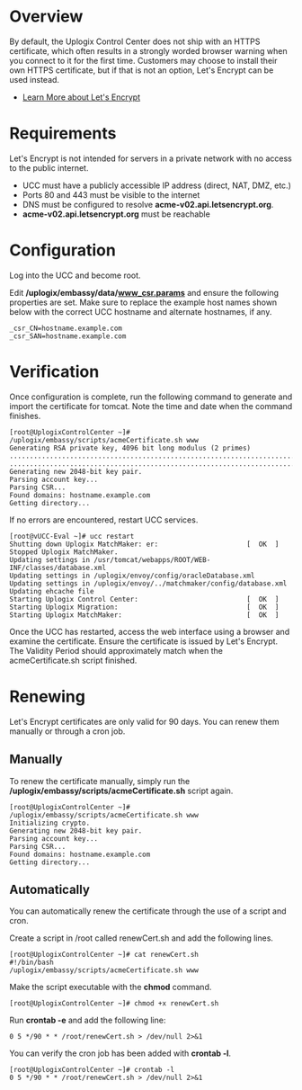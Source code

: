 # Overview

By default, the Uplogix Control Center does not ship with an HTTPS certificate, which often results in a strongly worded browser warning when you connect to it for the first time. Customers may choose to install their own HTTPS certificate, but if that is not an option, Let's Encrypt can be used instead.

* [Learn More about Let's Encrypt](https://letsencrypt.org/)

# Requirements

Let's Encrypt is not intended for servers in a private network with no access to the public internet. 

* UCC must have a publicly accessible IP address (direct, NAT, DMZ, etc.)
* Ports 80 and 443 must be visible to the internet
* DNS must be configured to resolve **acme-v02.api.letsencrypt.org**.
* **acme-v02.api.letsencrypt.org** must be reachable

# Configuration

Log into the UCC and become root.

Edit **/uplogix/embassy/data/www_csr.params** and ensure the following properties are set. Make sure to replace the example host names shown below with the correct UCC hostname and alternate hostnames, if any.

```
_csr_CN=hostname.example.com
_csr_SAN=hostname.example.com
```

# Verification

Once configuration is complete, run the following command to generate and import the certificate for tomcat. Note the time and date when the command finishes.

```
[root@UplogixControlCenter ~]# /uplogix/embassy/scripts/acmeCertificate.sh www
Generating RSA private key, 4096 bit long modulus (2 primes)
.................................................................................................................................................................................................................................................................................................................................................++++
.......................................................................................................................................................................................................................................................................++++
Generating new 2048-bit key pair.
Parsing account key...
Parsing CSR...
Found domains: hostname.example.com
Getting directory...
```

If no errors are encountered, restart UCC services.

```
[root@vUCC-Eval ~]# ucc restart
Shutting down Uplogix MatchMaker: er:                      [  OK  ]
Stopped Uplogix MatchMaker.
Updating settings in /usr/tomcat/webapps/ROOT/WEB-INF/classes/database.xml
Updating settings in /uplogix/envoy/config/oracleDatabase.xml
Updating settings in /uplogix/envoy/../matchmaker/config/database.xml
Updating ehcache file
Starting Uplogix Control Center:                           [  OK  ]
Starting Uplogix Migration:                                [  OK  ]
Starting Uplogix MatchMaker:                               [  OK  ]
```

Once the UCC has restarted, access the web interface using a browser and examine the certificate. Ensure the certificate is issued by Let's Encrypt. The Validity Period should approximately match when the acmeCertificate.sh script finished.

# Renewing

Let's Encrypt certificates are only valid for 90 days. You can renew them manually or through a cron job.

## Manually

To renew the certificate manually, simply run the **/uplogix/embassy/scripts/acmeCertificate.sh** script again.

```
[root@UplogixControlCenter ~]# /uplogix/embassy/scripts/acmeCertificate.sh www
Initializing crypto.
Generating new 2048-bit key pair.
Parsing account key...
Parsing CSR...
Found domains: hostname.example.com
Getting directory...
```

## Automatically

You can automatically renew the certificate through the use of a script and cron.

Create a script in /root called renewCert.sh and add the following lines.

```
[root@UplogixControlCenter ~]# cat renewCert.sh 
#!/bin/bash
/uplogix/embassy/scripts/acmeCertificate.sh www
```

Make the script executable with the **chmod** command.

```
[root@UplogixControlCenter ~]# chmod +x renewCert.sh 
```

Run **crontab -e** and add the following line:

```
0 5 */90 * * /root/renewCert.sh > /dev/null 2>&1
```

You can verify the cron job has been added with **crontab -l**.

```
[root@UplogixControlCenter ~]# crontab -l
0 5 */90 * * /root/renewCert.sh > /dev/null 2>&1
```

